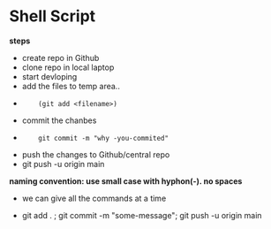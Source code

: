 # Shell Script


**steps**
* create repo in Github
* clone repo in local laptop
* start devloping
* add the files to temp area..
*         (git add <filename>)
* commit the chanbes
*         git commit -m "why -you-commited"
* push the changes to Github/central repo
*   git push -u origin main

**naming convention: use small case with hyphon(-). no spaces**

* we can give all the commands at a time

* git add . ; git commit -m "some-message"; git push -u origin main